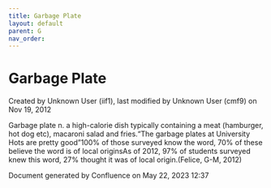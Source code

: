 ```yaml
---
title: Garbage Plate
layout: default
parent: G
nav_order:
---
```


# Garbage Plate

Created by  Unknown User (iif1), last modified by  Unknown User (cmf9) on Nov 19, 2012

Garbage plate n. a high-calorie dish typically containing a meat (hamburger, hot dog etc), macaroni salad and fries.“The garbage plates at University Hots are pretty good”100% of those surveyed know the word, 70% of these believe the word is of local originsAs of 2012, 97% of students surveyed knew this word, 27% thought it was of local origin.(Felice, G-M, 2012)

Document generated by Confluence on May 22, 2023 12:37


